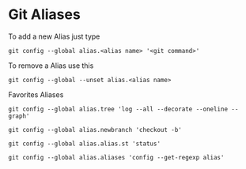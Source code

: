 # Git Aliases

To add a new Alias just type

`git config --global alias.<alias name> '<git command>'`

To remove a Alias use this

`git config --global --unset alias.<alias name>`

Favorites Aliases

`git config --global alias.tree 'log --all --decorate --oneline --graph'`

`git config --global alias.newbranch 'checkout -b'`

`git config --global alias.alias.st 'status'`

`git config --global alias.aliases 'config --get-regexp alias'`
